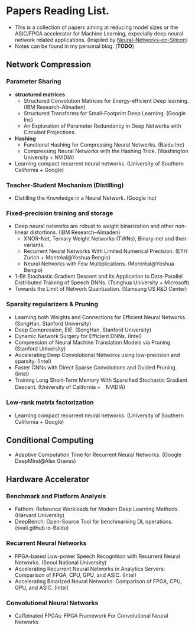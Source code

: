 # **Papers Reading List.**
- This is a collection of papers aiming at reducing model sizes or the ASIC/FPGA accelerator for Machine Learning, expecially deep neural network related applications. (Inspiled by [Neural-Networks-on-Silicon](https://github.com/fengbintu/Neural-Networks-on-Silicon/blob/master/README.md))
- Notes can be found in my personal blog. (**TODO**)

##  **Network Compression**
### **Parameter Sharing**
- **structured matrices**
   - Structured Convolution Matrices for Energy-efficient Deep learning. (IBM Research–Almaden)
   - Structured Transforms for Small-Footprint Deep Learning. (Google Inc)
   - An Exploration of Parameter Redundancy in Deep Networks with Circulant Projections.
- **Hashing**
   - Functional Hashing for Compressing Neural Networks. (Baidu Inc)
   - Compressing Neural Networks with the Hashing Trick. (Washington University + NVIDIA)
- Learning compact recurrent neural networks. (University of Southern California + Google)

### **Teacher-Student Mechanism (Distilling)**
- Distilling the Knowledge in a Neural Network. (Google Inc)

### **Fixed-precision training and storage**
- Deep neural networks are robust to weight binarization and other non-linear distortions. (IBM Research–Almaden)
   - XNOR-Net, Ternary Weight Networks (TWNs), Binary-net and their variants.
   - Recurrent Neural Networks With Limited Numerical Precision. (ETH Zurich + Montréal@Yoshua Bengio)
   - Neural Networks with Few Multiplications. (Montréal@Yoshua Bengio)
- 1-Bit Stochastic Gradient Descent and its Application to Data-Parallel Distributed Training of Speech DNNs. (Tsinghua University + Microsoft)
- Towards the Limit of Network Quantization. (Samsung US R&D Center)

### **Sparsity regularizers & Pruning**
- Learning both Weights and Connections for Efficient Neural Networks. (SongHan, Stanford University)
- Deep Compression, EIE. (SongHan, Stanford University)
- Dynamic Network Surgery for Efficient DNNs. (Intel)
- Compression of Neural Machine Translation Models via Pruning. (Stanford University)
- Accelerating Deep Convolutional Networks using low-precision and sparsity. (Intel)
- Faster CNNs with Direct Sparse Convolutions and Guided Pruning. (Intel)
- Training Long Short-Term Memory With Sparsified Stochastic Gradient Descent. (University of California +　NVIDIA)

### **Low-rank matrix factorization**
- Learning compact recurrent neural networks. (University of Southern California + Google)

##  **Conditional Computing**
- Adaptive Computation Time for Recurrent Neural Networks. (Google DeepMind@Alex Graves)

## **Hardware Accelerator**
### **Benchmark and Platform Analysis**
- Fathom: Reference Workloads for Modern Deep Learning Methods. (Harvard University)
- DeepBench: Open-Source Tool for benchmarking DL operations. (svail.github.io-Baidu)

### **Recurrent Neural Networks**
- FPGA-based Low-power Speech Recognition with Recurrent Neural Networks. (Seoul National University)
- Accelerating Recurrent Neural Networks in Analytics Servers: Comparison of FPGA, CPU, GPU, and ASIC. (Intel)
- Accelerating Binarized Neural Networks: Comparison of FPGA, CPU, GPU, and ASIC. (Intel)

### **Convolutional Neural Networks**
- Caffeinated FPGAs: FPGA Framework For Convolutional Neural Networks
